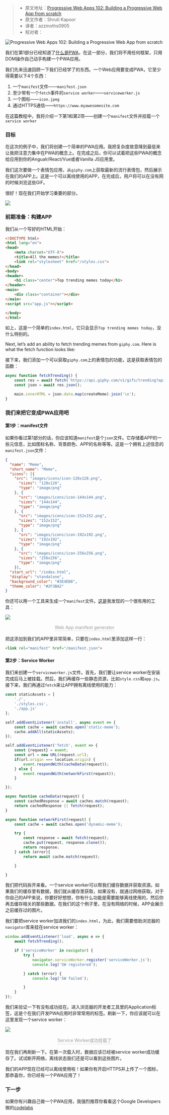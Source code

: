 > * 原文地址：[Progressive Web Apps 102: Building a Progressive Web App from scratch](https://www.freecodecamp.org/news/progressive-web-apps-102-building-a-progressive-web-app-from-scratch-397b72168040/)
> * 原文作者：Shruti Kapoor
> * 译者：azzinoths0905
> * 校对者：

![Progressive Web Apps 102: Building a Progressive Web App from scratch](https://cdn-media-1.freecodecamp.org/images/0*q57QiIkbThi9Mqvl)

我们在第1部分已经知道了[什么是PWA][1]，在这一部分，我们将不用任何框架，只用DOM操作自己动手构建一个PWA应用。

我们先来迅速回顾一下我们已经学了的东西。一个Web应用要变成PWA，它至少得需要以下4个东西：

1. 一个`manifest`文件——`manifest.json`
2. 至少带有一个`fetch`事件的`service worker`——`serviceworker.js`
3. 一个图标——`icon.jpeg`
4. 通过HTTPS通信——`https://www.myawesomesite.com`

在这篇教程中，我将介绍一下第1和第2项——创建一个`manifest`文件并挂载一个`service worker`

### 目标

在这次的例子中，我们将创建一个简单的PWA应用。我把复杂度故意降到最低来让我把注意力集中在PWA的概念上。在完成之后，你可以试着把这些PWA的概念给应用到你的Angualr/React/Vue或者Vanilla JS应用里。

我们这次要做一个表情包应用，从`giphy.com`上获取最新的流行表情包，然后展示在我们的APP上。这是一个可以离线使用的APP，在完成后，用户将可以在没有网的时候浏览这些GIF。

很好！现在我们开始学习重要的部分。

![](https://cdn-media-1.freecodecamp.org/images/1*6EJH5wIYnR3sHy6yI4bm7w.gif)

### 前期准备：构建APP

我们从一个写好的HTML开始：

```html
<!DOCTYPE html>
<html lang="en">
<head>
    <meta charset="UTF-8">
    <title>All the memes!</title>
    <link rel="stylesheet" href="/styles.css">
</head>
<body>
<header>
    <h1 class="center">Top trending memes today</h1>
</header>
<main>
    <div class="container"></div>
</main>
<script src="app.js"></script>

</body>
</html>
```

如上，这是一个简单的`index.html`，它只会显示`Top trending memes today`，没什么特别的。

Next, let’s add an ability to fetch trending memes from  `giphy.com`. Here is what the fetch function looks like:

接下来，我们添加一个可以获取`giphy.com`上的表情包的功能，这是获取表情包的函数：

```js
async function fetchTrending() {
    const res = await fetch(`https://api.giphy.com/v1/gifs/trending?api_key=${apiKey}&limit=25`);
    const json = await res.json();

    main.innerHTML = json.data.map(createMeme).join('\n');
}
```

### 我们来把它变成PWA应用吧

#### 第1步：manifest文件

如果你看过第1部分的话，你应该知道`manifest`是个`json`文件。它存储着APP的一些元信息，比如图标名称、背景颜色、APP的名称等等。这是一个拥有上述信息的`manifest.json`文件：

```json
{
  "name": "Meme",
  "short_name": "Meme",
  "icons": [{
    "src": "images/icons/icon-128x128.png",
      "sizes": "128x128",
      "type": "image/png"
    }, {
      "src": "images/icons/icon-144x144.png",
      "sizes": "144x144",
      "type": "image/png"
    }, {
      "src": "images/icons/icon-152x152.png",
      "sizes": "152x152",
      "type": "image/png"
    }, {
      "src": "images/icons/icon-192x192.png",
      "sizes": "192x192",
      "type": "image/png"
    }, {
      "src": "images/icons/icon-256x256.png",
      "sizes": "256x256",
      "type": "image/png"
    }],
  "start_url": "/index.html",
  "display": "standalone",
  "background_color": "#3E4EB8",
  "theme_color": "#2F3BA2"
}
```

你还可以用一个工具来生成一个`manifest`文件。[这是][2]我发现的一个很有用的工具：

![](https://cdn-media-1.freecodecamp.org/images/1*EeVAMTLF9yowvPPJuOHpqw.png)

<center><div style="color:orange; border-bottom: 1px solid #d9d9d9;    display: inline-block;    color: #999;    padding: 2px;">Web App manifest generator</div> </center>

把这添加到我们的APP里非常简单，只要在`index.html`里添加这样一行：

```html
<link rel="manifest" href="/manifest.json">
```

#### **第2步：Service Worker**

我们来创建一个`serviceworker.js`文件。首先，我们要让service worker在安装完成后马上被挂载。然后，我们再缓存一些静态资源，比如`style.css`和`app.js`。接下来，我们再通过`fetch`来让APP拥有离线使用的能力：

```js
const staticAssets = [
    './',
    './styles.css',
    './app.js'
];

self.addEventListener('install', async event => {
    const cache = await caches.open('static-meme');
    cache.addAll(staticAssets);
});

self.addEventListener('fetch', event => {
    const {request} = event;
    const url = new URL(request.url);
    if(url.origin === location.origin) {
        event.respondWith(cacheData(request));
    } else {
        event.respondWith(networkFirst(request));
    }

});

async function cacheData(request) {
    const cachedResponse = await caches.match(request);
    return cachedResponse || fetch(request);
}

async function networkFirst(request) {
    const cache = await caches.open('dynamic-meme');

    try {
        const response = await fetch(request);
        cache.put(request, response.clone());
        return response;
    } catch (error){
        return await cache.match(request);

    }

}
```

我们把代码拆开来看。一个service worker可以帮我们缓存数据并获取资源。如果我们的缓存里有数据，我们就从缓存里获取，如果没有，就通过网络获取。对于你自己的APP来说，你要好好想想，你有什么功能是需要能够离线使用的，然后你再去缓存相关的那些数据。在我们的这个例子里，在没有网络的时候，APP会展示之前缓存过的图片。

我们要把service worker加进我们的`index.html`，为此，我们需要借助浏览器的`navigator`库来挂在service worker：

```js
window.addEventListener('load', async e => {
    await fetchTrending();

    if ('serviceWorker' in navigator) {
        try {
            navigator.serviceWorker.register('serviceWorker.js');
            console.log('SW registered');

        } catch (error) {
            console.log('SW failed');

        }
    }
});
```

我们来验证一下有没有成功挂在。进入浏览器的开发者工具里的Application标签，这是个在我们开发PWA应用时非常常用的标签。刷新一下，你应该就可以在这里发现一个service worker：

![](https://cdn-media-1.freecodecamp.org/images/1*ayDNoz8Aw59BlVTfhrSU-w.png)

<center><div style="color:orange; border-bottom: 1px solid #d9d9d9;    display: inline-block;    color: #999;    padding: 2px;">Service Worker成功挂载了</div> </center>

现在我们再刷新一下。在第一次载入时，数据应该已经被service worker成功缓存了。试试断开网络，离线状态我们还是可以看到这些图片。

我们的APP现在已经可以离线使用啦！如果你有开启HTTPS并上传了一个图标，那恭喜你，你已经有一个PWA应用了！

### 下一步

如果你有兴趣自己做一个PWA应用，我强烈推荐你看看这个Google Developers做的[codelabs][3]

[1]: https://medium.freecodecamp.org/progressive-web-apps-101-the-what-why-and-how-4aa5e9065ac2
[2]: https://app-manifest.firebaseapp.com/
[3]: https://codelabs.developers.google.com/codelabs/your-first-pwapp/

